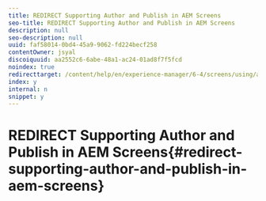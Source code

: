 ```yaml
---
title: REDIRECT Supporting Author and Publish in AEM Screens
seo-title: REDIRECT Supporting Author and Publish in AEM Screens
description: null
seo-description: null
uuid: faf58014-0bd4-45a9-9062-fd224becf258
contentOwner: jsyal
discoiquuid: aa2552c6-6abe-48a1-ac24-01ad8f7f5fcd
noindex: true
redirecttarget: /content/help/en/experience-manager/6-4/screens/using/author-and-publish
index: y
internal: n
snippet: y
---
```


# REDIRECT Supporting Author and Publish in AEM Screens{#redirect-supporting-author-and-publish-in-aem-screens}

